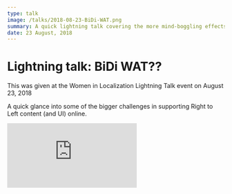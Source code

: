 ```yaml
---
type: talk
image: /talks/2018-08-23-BiDi-WAT.png
summary: A quick lightning talk covering the more mind-boggling effects of bad RTL support
date: 23 August, 2018
---
```

# Lightning talk: BiDi WAT??

This was given at the Women in Localization Lightning Talk event on August 23, 2018

A quick glance into some of the bigger challenges in supporting Right to Left content (and UI) online.

<iframe class="wtfvideo" src="https://www.youtube-nocookie.com/embed/17R_P_oRYnM?start=2159" title="YouTube video player" frameborder="0" allow="accelerometer; autoplay; clipboard-write; encrypted-media; gyroscope; picture-in-picture" allowfullscreen></iframe>

